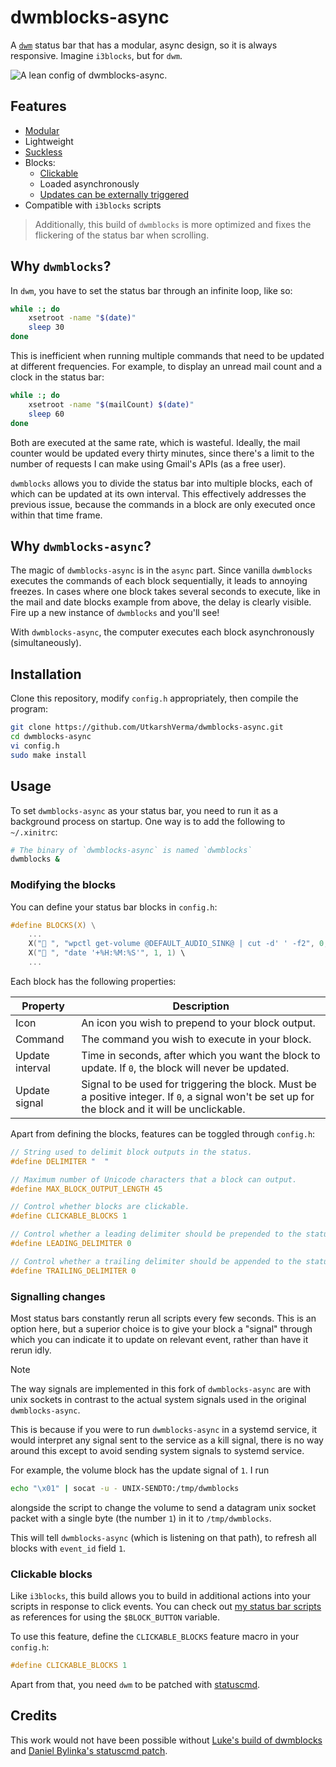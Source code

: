 # dwmblocks-async

A [`dwm`](https://dwm.suckless.org) status bar that has a modular, async
design, so it is always responsive. Imagine `i3blocks`, but for `dwm`.

![A lean config of dwmblocks-async.](preview.png)

## Features

- [Modular](#modifying-the-blocks)
- Lightweight
- [Suckless](https://suckless.org/philosophy)
- Blocks:
  - [Clickable](#clickable-blocks)
  - Loaded asynchronously
  - [Updates can be externally triggered](#signalling-changes)
- Compatible with `i3blocks` scripts

> Additionally, this build of `dwmblocks` is more optimized and
> fixes the flickering of the status bar when scrolling.

## Why `dwmblocks`?

In `dwm`, you have to set the status bar through an infinite loop,
like so:

```sh
while :; do
    xsetroot -name "$(date)"
    sleep 30
done
```

This is inefficient when running multiple commands that need to be
updated at different frequencies. For example, to display an
unread mail count and a clock in the status bar:

```sh
while :; do
    xsetroot -name "$(mailCount) $(date)"
    sleep 60
done
```

Both are executed at the same rate, which is wasteful. Ideally,
the mail counter would be updated every thirty minutes, since
there's a limit to the number of requests I can make using Gmail's
APIs (as a free user).

`dwmblocks` allows you to divide the status bar into multiple
blocks, each of which can be updated at its own interval. This
effectively addresses the previous issue, because the commands in
a block are only executed once within that time frame.

## Why `dwmblocks-async`?

The magic of `dwmblocks-async` is in the `async` part. Since
vanilla `dwmblocks` executes the commands of each block
sequentially, it leads to annoying freezes. In cases where one
block takes several seconds to execute, like in the mail and date
blocks example from above, the delay is clearly visible. Fire up a
new instance of `dwmblocks` and you'll see!

With `dwmblocks-async`, the computer executes each block
asynchronously (simultaneously).

## Installation

Clone this repository, modify `config.h` appropriately, then
compile the program:

```sh
git clone https://github.com/UtkarshVerma/dwmblocks-async.git
cd dwmblocks-async
vi config.h
sudo make install
```

## Usage

To set `dwmblocks-async` as your status bar, you need to run it as
a background process on startup. One way is to add the following
to `~/.xinitrc`:

```sh
# The binary of `dwmblocks-async` is named `dwmblocks`
dwmblocks &
```

### Modifying the blocks

You can define your status bar blocks in `config.h`:

```c
#define BLOCKS(X) \
    ...
    X(" ", "wpctl get-volume @DEFAULT_AUDIO_SINK@ | cut -d' ' -f2", 0, 5) \
    X("󰥔 ", "date '+%H:%M:%S'", 1, 1) \
    ...
```

Each block has the following properties:

| Property        | Description                                                                                                                                        |
| --------------- | -------------------------------------------------------------------------------------------------------------------------------------------------- |
| Icon            | An icon you wish to prepend to your block output.                                                                                                  |
| Command         | The command you wish to execute in your block.                                                                                                     |
| Update interval | Time in seconds, after which you want the block to update. If `0`, the block will never be updated.                                                |
| Update signal   | Signal to be used for triggering the block. Must be a positive integer. If `0`, a signal won't be set up for the block and it will be unclickable. |

Apart from defining the blocks, features can be toggled through
`config.h`:

```c
// String used to delimit block outputs in the status.
#define DELIMITER "  "

// Maximum number of Unicode characters that a block can output.
#define MAX_BLOCK_OUTPUT_LENGTH 45

// Control whether blocks are clickable.
#define CLICKABLE_BLOCKS 1

// Control whether a leading delimiter should be prepended to the status.
#define LEADING_DELIMITER 0

// Control whether a trailing delimiter should be appended to the status.
#define TRAILING_DELIMITER 0
```

### Signalling changes

Most status bars constantly rerun all scripts every few seconds.
This is an option here, but a superior choice is to give your
block a "signal" through which you can indicate it to update on
relevant event, rather than have it rerun idly.

> [!NOTE]
> The way signals are implemented in this fork of
> `dwmblocks-async` are with unix sockets in contrast to the
> actual system signals used in the original `dwmblocks-async`.
>
> This is because if you were to run `dwmblocks-async` in a
> systemd service, it would interpret any signal sent to the
> service as a kill signal, there is no way around this except to
> avoid sending system signals to systemd service.

For example, the volume block has the update signal of `1`. I run 

```sh
echo "\x01" | socat -u - UNIX-SENDTO:/tmp/dwmblocks
```

alongside the script to change the volume to send a datagram unix
socket packet with a single byte (the number `1`) in it to
`/tmp/dwmblocks`.

This will tell `dwmblocks-async` (which is listening on that
path), to refresh all blocks with `event_id` field `1`.

### Clickable blocks

Like `i3blocks`, this build allows you to build in additional
actions into your scripts in response to click events. You can
check out [my status bar scripts](https://github.com/UtkarshVerma/dotfiles/tree/main/.local/bin/statusbar)
as references for using the `$BLOCK_BUTTON` variable.

To use this feature, define the `CLICKABLE_BLOCKS` feature macro
in your `config.h`:

```c
#define CLICKABLE_BLOCKS 1
```

Apart from that, you need `dwm` to be patched with
[statuscmd](https://dwm.suckless.org/patches/statuscmd/).

## Credits

This work would not have been possible without
[Luke's build of dwmblocks](https://github.com/LukeSmithxyz/dwmblocks) and
[Daniel Bylinka's statuscmd patch](https://dwm.suckless.org/patches/statuscmd/).
